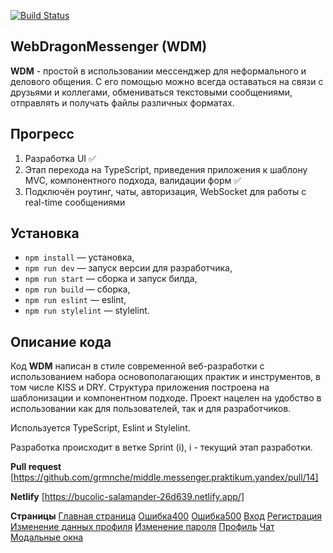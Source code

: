 [![Build Status](https://img.shields.io/badge/Build-Progress-yellow)](https://github.com/grmnche/middle.messenger.praktikum.yandex/tree/sprint_1)

## WebDragonMessenger (WDM)

**WDM** - простой в использовании мессенджер для неформального и делового общения. С его помощью можно всегда оставаться на связи с друзьями и коллегами, обмениваться текстовыми сообщениями, отправлять и получать файлы различных форматах.

## Прогресс

1. Разработка UI ✅
2. Этап перехода на TypeScript, приведения приложения к шаблону MVC, компонентного подхода, валидации форм ✅
3. Подключён роутинг, чаты, авторизация, WebSocket для работы с real-time сообщениями

## Установка

- `npm install` — установка,
- `npm run dev` — запуск версии для разработчика,
- `npm run start` — сборка и запуск билда,
- `npm run build` — сборка,
- `npm run eslint` — eslint,
- `npm run stylelint` — stylelint.

## **Описание кода**

Код **WDM** написан в стиле современной веб-разработки с использованием набора основополагающих практик и инструментов, в том числе KISS и DRY. Структура приложения построена на шаблонизации и компонентном подходе. Проект нацелен на удобство в использовании как для пользователей, так и для разработчиков.

Используется TypeScript, Eslint и Stylelint.

Разработка происходит в ветке Sprint (i), i - текущий этап разработки.

**Pull request**
[https://github.com/grmnche/middle.messenger.praktikum.yandex/pull/14]

**Netlify**
[https://bucolic-salamander-26d639.netlify.app/]

**Страницы**
[Главная страница](src/pages/home/home.hbs)
[Ошибка400](src/pages/error/error400/error400.hbs)
[Ошибка500](src/pages/error/error500/error500.hbs)
[Вход](src/pages/login/login.hbs)
[Регистрация](src/pages/registration/registration.hbs)
[Изменение данных профиля](src/pages/profile/modules/change_profile_data/change_profile_data.hbs)
[Изменение пароля](src/pages/profile/modules/change_password/change_profile_password.hbs)
[Профиль](src/pages/profile/profile.hbs)
[Чат](src/pages/chat/chat.hbs)
[Модальные окна](src/pages/modals/modals.hbs)
